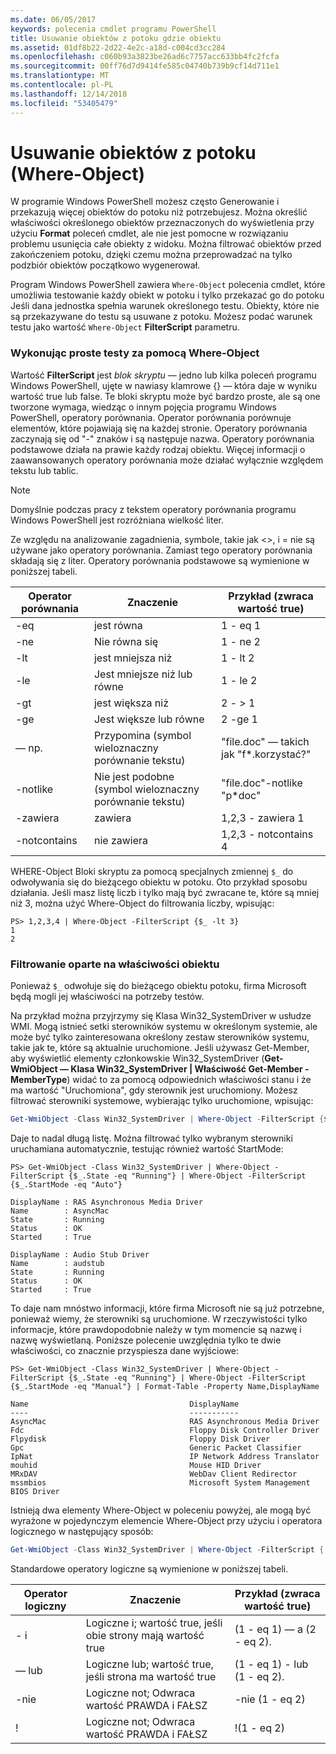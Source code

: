 ```yaml
---
ms.date: 06/05/2017
keywords: polecenia cmdlet programu PowerShell
title: Usuwanie obiektów z potoku gdzie obiektu
ms.assetid: 01df8b22-2d22-4e2c-a18d-c004cd3cc284
ms.openlocfilehash: c060b93a3823be26ad6c7757acc633bb4fc2fcfa
ms.sourcegitcommit: 00ff76d7d9414fe585c04740b739b9cf14d711e1
ms.translationtype: MT
ms.contentlocale: pl-PL
ms.lasthandoff: 12/14/2018
ms.locfileid: "53405479"
---
```

# <a name="removing-objects-from-the-pipeline-where-object"></a>Usuwanie obiektów z potoku (Where-Object)

W programie Windows PowerShell możesz często Generowanie i przekazują więcej obiektów do potoku niż potrzebujesz. Można określić właściwości określonego obiektów przeznaczonych do wyświetlenia przy użyciu **Format** poleceń cmdlet, ale nie jest pomocne w rozwiązaniu problemu usunięcia całe obiekty z widoku. Można filtrować obiektów przed zakończeniem potoku, dzięki czemu można przeprowadzać na tylko podzbiór obiektów początkowo wygenerował.

Program Windows PowerShell zawiera `Where-Object` polecenia cmdlet, które umożliwia testowanie każdy obiekt w potoku i tylko przekazać go do potoku Jeśli dana jednostka spełnia warunek określonego testu. Obiekty, które nie są przekazywane do testu są usuwane z potoku. Możesz podać warunek testu jako wartość `Where-Object` **FilterScript** parametru.

### <a name="performing-simple-tests-with-where-object"></a>Wykonując proste testy za pomocą Where-Object

Wartość **FilterScript** jest *blok skryptu* — jedno lub kilka poleceń programu Windows PowerShell, ujęte w nawiasy klamrowe {} — która daje w wyniku wartość true lub false. Te bloki skryptu może być bardzo proste, ale są one tworzone wymaga, wiedząc o innym pojęcia programu Windows PowerShell, operatory porównania. Operator porównania porównuje elementów, które pojawiają się na każdej stronie. Operatory porównania zaczynają się od "-" znaków i są następuje nazwa. Operatory porównania podstawowe działa na prawie każdy rodzaj obiektu. Więcej informacji o zaawansowanych operatory porównania może działać wyłącznie względem tekstu lub tablic.

> [!NOTE]
> Domyślnie podczas pracy z tekstem operatory porównania programu Windows PowerShell jest rozróżniana wielkość liter.

Ze względu na analizowanie zagadnienia, symbole, takie jak <>, i = nie są używane jako operatory porównania. Zamiast tego operatory porównania składają się z liter. Operatory porównania podstawowe są wymienione w poniższej tabeli.

|Operator porównania|Znaczenie|Przykład (zwraca wartość true)|
|-----------------------|-----------|--------------------------|
|-eq|jest równa|1 - eq 1|
|-ne|Nie równa się|1 - ne 2|
|-lt|jest mniejsza niż|1 - lt 2|
|-le|Jest mniejsze niż lub równe|1 - le 2|
|-gt|jest większa niż|2 - > 1|
|-ge|Jest większe lub równe|2 -ge 1|
|— np.|Przypomina (symbol wieloznaczny porównanie tekstu)|"file.doc" — takich jak "f\*.korzystać?"|
|-notlike|Nie jest podobne (symbol wieloznaczny porównanie tekstu)|"file.doc"-notlike "p\*doc"|
|-zawiera|zawiera|1,2,3 - zawiera 1|
|-notcontains|nie zawiera|1,2,3 - notcontains 4|

WHERE-Object Bloki skryptu za pomocą specjalnych zmiennej `$_` do odwoływania się do bieżącego obiektu w potoku. Oto przykład sposobu działania. Jeśli masz listę liczb i tylko mają być zwracane te, które są mniej niż 3, można użyć Where-Object do filtrowania liczby, wpisując:

```
PS> 1,2,3,4 | Where-Object -FilterScript {$_ -lt 3}
1
2
```

### <a name="filtering-based-on-object-properties"></a>Filtrowanie oparte na właściwości obiektu

Ponieważ `$_` odwołuje się do bieżącego obiektu potoku, firma Microsoft będą mogli jej właściwości na potrzeby testów.

Na przykład można przyjrzymy się Klasa Win32_SystemDriver w usłudze WMI. Mogą istnieć setki sterowników systemu w określonym systemie, ale może być tylko zainteresowana określony zestaw sterowników systemu, takie jak te, które są aktualnie uruchomione. Jeśli używasz Get-Member, aby wyświetlić elementy członkowskie Win32_SystemDriver (**Get-WmiObject — Klasa Win32_SystemDriver | Właściwość Get-Member - MemberType**) widać to za pomocą odpowiednich właściwości stanu i że ma wartość "Uruchomiona", gdy sterownik jest uruchomiony. Możesz filtrować sterowniki systemowe, wybierając tylko uruchomione, wpisując:

```powershell
Get-WmiObject -Class Win32_SystemDriver | Where-Object -FilterScript {$_.State -eq 'Running'}
```

Daje to nadal długą listę. Można filtrować tylko wybranym sterowniki uruchamiana automatycznie, testując również wartość StartMode:

```
PS> Get-WmiObject -Class Win32_SystemDriver | Where-Object -FilterScript {$_.State -eq "Running"} | Where-Object -FilterScript {$_.StartMode -eq "Auto"}

DisplayName : RAS Asynchronous Media Driver
Name        : AsyncMac
State       : Running
Status      : OK
Started     : True

DisplayName : Audio Stub Driver
Name        : audstub
State       : Running
Status      : OK
Started     : True
```

To daje nam mnóstwo informacji, które firma Microsoft nie są już potrzebne, ponieważ wiemy, że sterowniki są uruchomione. W rzeczywistości tylko informacje, które prawdopodobnie należy w tym momencie są nazwę i nazwę wyświetlaną. Poniższe polecenie uwzględnia tylko te dwie właściwości, co znacznie przyspiesza dane wyjściowe:

```
PS> Get-WmiObject -Class Win32_SystemDriver | Where-Object -FilterScript {$_.State -eq "Running"} | Where-Object -FilterScript {$_.StartMode -eq "Manual"} | Format-Table -Property Name,DisplayName

Name                                    DisplayName
----                                    -----------
AsyncMac                                RAS Asynchronous Media Driver
Fdc                                     Floppy Disk Controller Driver
Flpydisk                                Floppy Disk Driver
Gpc                                     Generic Packet Classifier
IpNat                                   IP Network Address Translator
mouhid                                  Mouse HID Driver
MRxDAV                                  WebDav Client Redirector
mssmbios                                Microsoft System Management BIOS Driver
```

Istnieją dwa elementy Where-Object w poleceniu powyżej, ale mogą być wyrażone w pojedynczym elemencie Where-Object przy użyciu i operatora logicznego w następujący sposób:

```powershell
Get-WmiObject -Class Win32_SystemDriver | Where-Object -FilterScript { ($_.State -eq 'Running') -and ($_.StartMode -eq 'Manual') } | Format-Table -Property Name,DisplayName
```

Standardowe operatory logiczne są wymienione w poniższej tabeli.

|Operator logiczny|Znaczenie|Przykład (zwraca wartość true)|
|--------------------|-----------|--------------------------|
|- i|Logiczne i; wartość true, jeśli obie strony mają wartość true|(1 - eq 1) — a (2 - eq 2).|
|— lub|Logiczne lub; wartość true, jeśli strona ma wartość true|(1 - eq 1) - lub (1 - eq 2).|
|-nie|Logiczne not; Odwraca wartość PRAWDA i FAŁSZ|-nie (1 - eq 2)|
|\!|Logiczne not; Odwraca wartość PRAWDA i FAŁSZ|\!(1 - eq 2)|
